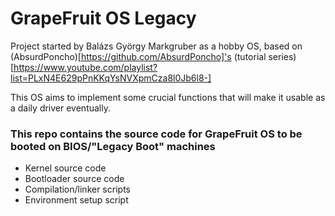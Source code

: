 # GrapeFruit OS Legacy

Project started by Balázs György Markgruber as a hobby OS, based on (AbsurdPoncho)[https://github.com/AbsurdPoncho]'s (tutorial series)[https://www.youtube.com/playlist?list=PLxN4E629pPnKKqYsNVXpmCza8l0Jb6l8-]

This OS aims to implement some crucial functions that will make it usable as a daily driver eventually.

### This repo contains the source code for GrapeFruit OS to be booted on BIOS/"Legacy Boot" machines

- Kernel source code
- Bootloader source code
- Compilation/linker scripts
- Environment setup script